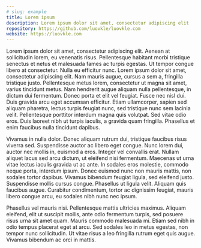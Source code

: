 ```yaml
---
# slug: example
title: Lorem ipsum
description: Lorem ipsum dolor sit amet, consectetur adipiscing elit
repository: https://github.com/luovkle/luovkle.com
website: https://luovkle.com
---
```


Lorem ipsum dolor sit amet, consectetur adipiscing elit. Aenean at sollicitudin lorem, eu venenatis risus. Pellentesque habitant morbi tristique senectus et netus et malesuada fames ac turpis egestas. Ut tempor congue libero at consectetur. Nulla eu efficitur nunc. Lorem ipsum dolor sit amet, consectetur adipiscing elit. Nam mauris augue, cursus a sem a, fringilla tristique justo. Pellentesque metus lorem, consectetur ut magna sit amet, varius tincidunt metus. Nam hendrerit augue aliquam nulla pellentesque, in dictum dui fermentum. Donec porta et elit vel feugiat. Fusce nec nisl dui. Duis gravida arcu eget accumsan efficitur. Etiam ullamcorper, sapien sed aliquam pharetra, lectus turpis feugiat nunc, sed tristique nunc sem lacinia velit. Pellentesque porttitor interdum magna quis volutpat. Sed vitae odio eros. Duis laoreet nibh ut turpis iaculis, a gravida quam fringilla. Phasellus et enim faucibus nulla tincidunt dapibus.

Vivamus in nulla dolor. Donec aliquam rutrum dui, tristique faucibus risus viverra sed. Suspendisse auctor ac libero eget congue. Nunc lorem dui, auctor nec mollis in, euismod a eros. Integer vel convallis erat. Nullam aliquet lacus sed arcu dictum, ut eleifend nisi fermentum. Maecenas ut urna vitae lectus iaculis gravida ut ac ante. In sodales eros molestie, commodo neque porta, interdum ipsum. Donec euismod nunc non mauris mattis, non sodales tortor dapibus. Vivamus bibendum feugiat ligula, sed eleifend justo. Suspendisse mollis cursus congue. Phasellus ut ligula velit. Aliquam quis faucibus augue. Curabitur condimentum, tortor ac dignissim feugiat, mauris libero congue arcu, eu sodales nibh nunc nec ipsum.

Phasellus vel mauris nisi. Pellentesque mattis ultricies maximus. Aliquam eleifend, elit ut suscipit mollis, ante odio fermentum turpis, sed posuere risus urna sit amet quam. Mauris commodo malesuada mi. Etiam sed nibh in odio tempus placerat eget at arcu. Sed sodales leo in metus egestas, non tempor nunc sollicitudin. Ut vitae risus a leo fringilla rutrum eget quis augue. Vivamus bibendum ac orci in mattis.
